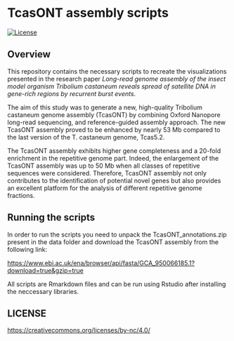 # TcasONT assembly scripts

[![License](https://img.shields.io/badge/license-MIT-blue.svg)](LICENSE)

## Overview

This repository contains the necessary scripts to recreate the visualizations presented in the research paper  *Long-read genome assembly of the insect model organism Tribolium castaneum reveals spread of satellite DNA in gene-rich regions by recurrent burst events*. 

The aim of this study was to generate a new, high-quality Tribolium castaneum genome assembly (TcasONT) by combining Oxford Nanopore long-read sequencing, and reference-guided assembly approach. The new TcasONT assembly proved to be enhanced by nearly 53 Mb compared to the last version of the T. castaneum genome, Tcas5.2. 

The TcasONT assembly exhibits higher gene completeness and a 20-fold enrichment in the repetitive genome part. Indeed, the enlargement of the TcasONT assembly was up to 50 Mb when all classes of repetitive sequences were considered. Therefore, TcasONT assembly not only contributes to the identification of potential novel genes but also provides an excellent platform for the analysis of different repetitive genome fractions.

## Running the scripts

In order to run the scripts you need to unpack the TcasONT_annotations.zip present in the data folder and download the TcasONT assembly from the following link:

https://www.ebi.ac.uk/ena/browser/api/fasta/GCA_950066185.1?download=true&gzip=true

All scripts are Rmarkdown files and can be run using Rstudio after installing the neccessary libraries.

## LICENSE

https://creativecommons.org/licenses/by-nc/4.0/


